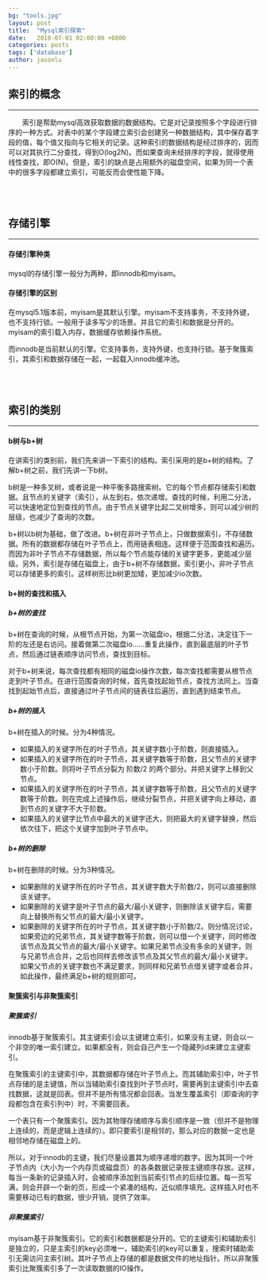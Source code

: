 ```yaml
---
bg: "tools.jpg"
layout: post
title:  "Mysql索引探索"
date:   2018-07-01 02:00:00 +0800
categories: posts
tags: ['database']
author: jasonlu
---
```



## 索引的概念
***
&emsp;&emsp;索引是帮助mysql高效获取数据的数据结构。它是对记录按照多个字段进行排序的一种方式。对表中的某个字段建立索引会创建另一种数据结构，其中保存着字段的值，每个值又指向与它相关的记录。这种索引的数据结构是经过排序的，因而可以对其执行二分查找，得到O(log2N)。而如果查询未经排序的字段，就得使用线性查找，即O(N)。但是，索引的缺点是占用额外的磁盘空间，如果为同一个表中的很多字段都建立索引，可能反而会使性能下降。

<br/>
<br/>

## 存储引擎
***
#### 存储引擎种类
mysql的存储引擎一般分为两种，即innodb和myisam。

#### 存储引擎的区别
在mysql5.1版本前，myisam是其默认引擎。myisam不支持事务，不支持外键，也不支持行锁。一般用于读多写少的场景。并且它的索引和数据是分开的。myisam的索引载入内存，数据缓存依赖操作系统。

而innodb是当前默认的引擎。它支持事务，支持外键，也支持行锁。基于聚簇索引，其索引和数据存储在一起，一起载入innodb缓冲池。

<br/>
<br/>

## 索引的类别
***
#### b树与b+树
在讲索引的类别前，我们先来讲一下索引的结构。索引采用的是b+树的结构。了解b+树之前，我们先讲一下b树。

b树是一种多叉树，或者说是一种平衡多路搜索树。它的每个节点都存储索引和数据。且节点的关键字（索引），从左到右，依次递增。查找的时候，利用二分法，可以快速地定位到查找的节点。由于节点关键字比起二叉树增多，则可以减少树的层级，也减少了查询的次数。

b+树以b树为基础，做了改进。b+树在非叶子节点上，只做数据索引，不存储数据。所有的数据都存储在叶子节点上，而用链表相连。这样便于范围查找和遍历。而因为非叶子节点不存储数据，所以每个节点能存储的关键字更多，更能减少层级。另外，索引是存储在磁盘上，由于b+树不存储数据，索引更小，非叶子节点可以存储更多的索引。这样树形比b树更加矮，更加减少io次数。  

#### b+树的查找和插入
##### b+树的查找
b+树在查询的时候，从根节点开始，为第一次磁盘io，根据二分法，决定往下一阶的左还是右访问。接着做第二次磁盘io......重复此操作，直到最底层的叶子节点，然后通过链表顺序访问节点，查找到目标。

对于b+树来说，每次查找都有相同的磁盘io操作次数，每次查找都需要从根节点走到叶子节点。在进行范围查询的时候，首先查找起始节点，查找方法同上。当查找到起始节点后，直接通过叶子节点间的链表往后遍历，直到遇到结束节点。

##### b+树的插入
b+树在插入的时候。分为4种情况。  
- 如果插入的关键字所在的叶子节点，其关键字数小于阶数，则直接插入。  
- 如果插入的关键字所在的叶子节点，其关键字数等于阶数，且父节点的关键字数小于阶数。则将叶子节点分裂为 阶数/2 的两个部分。并把关键字上移到父节点。
- 如果插入的关键字所在的叶子节点，其关键字数等于阶数，且父节点的关键字数等于阶数。则在完成上述操作后，继续分裂节点，并把关键字向上移动，直到节点的关键字不大于阶数。  
- 如果插入的关键字比节点中最大的关键字还大，则把最大的关键字替换，然后依次往下，把这个关键字加到叶子节点中。

##### b+树的删除
b+树在删除的时候。分为3种情况。  
- 如果删除的关键字所在的叶子节点，其关键字数大于阶数/2，则可以直接删除该关键字。  
- 如果删除的关键字是叶子节点的最大/最小关键字，则删除该关键字后，需要向上替换所有父节点的最大/最小关键字。  
- 如果删除的关键字所在的叶子节点，其关键字数小于阶数/2。则分情况讨论，如果旁边的兄弟节点，其关键字数等于阶数，则可以借一个关键字，同时修改该节点及其父节点的最大/最小关键字。如果兄弟节点没有多余的关键字，则与兄弟节点合并，之后也同样去修改该节点及其父节点的最大/最小关键字。如果父节点的关键字数也不满足要求，则同样和兄弟节点借关键字或者合并，如此操作，最终满足b+树的规则即可。


#### 聚簇索引与非聚簇索引
##### 聚簇索引
innodb基于聚簇索引。其主键索引会以主键建立索引，如果没有主键，则会以一个非空的唯一索引建立。如果都没有，则会自己产生一个隐藏列id来建立主键索引。

在聚簇索引的主键索引中，其数据都存储在叶子节点上。而其辅助索引中，叶子节点存储的是主键值，所以当辅助索引查找到叶子节点时，需要再到主键索引中去查找数据，这就是回表。但并不是所有情况都会回表。当发生覆盖索引（即查询的字段都包含在索引列中）时，不需要回表。

一个表只有一个聚簇索引。因为其物理存储顺序与索引顺序是一致（但并不是物理上连续的，而是逻辑上连续的）。即只要索引是相邻的，那么对应的数据一定也是相邻地存储在磁盘上的。

所以，对于innodb的主键，我们尽量设置其为顺序递增的数字。因为其同一个叶子节点内（大小为一个内存页或磁盘页）的各条数据记录按主键顺序存放。这样，每当一条新的记录插入时，会被顺序添加到当前索引节点的后续位置。每一页写满，则会开辟一个新的页，形成一个紧凑的结构，近似顺序填充。这样插入时也不需要移动已有的数据，很少开销，提供了效率。

##### 非聚簇索引
myisam基于非聚簇索引。它的索引和数据都是分开的。它的主键索引和辅助索引是独立的，只是主索引的key必须唯一，辅助索引的key可以重复，搜索时辅助索引无需访问主索引树。其叶子节点上存储的都是数据文件的地址指针。所以非聚簇索引比聚簇索引多了一次读取数据的IO操作。


